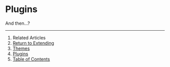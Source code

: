 Plugins
=======

And then...?

--------------------------------------------------------------------------------

1. Related Articles
2. [Return to Extending](../../extending/)
2. [Themes](../themes/)
3. [Plugins](../plugins/)
4. [Table of Contents](../../../)
